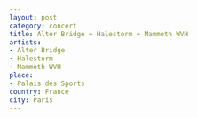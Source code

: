 ```yaml
---
layout: post
category: concert
title: Alter Bridge + Halestorm + Mammoth WVH
artists: 
- Alter Bridge
- Halestorm
- Mammoth WVH
place: 
- Palais des Sports
country: France
city: Paris
---
```



